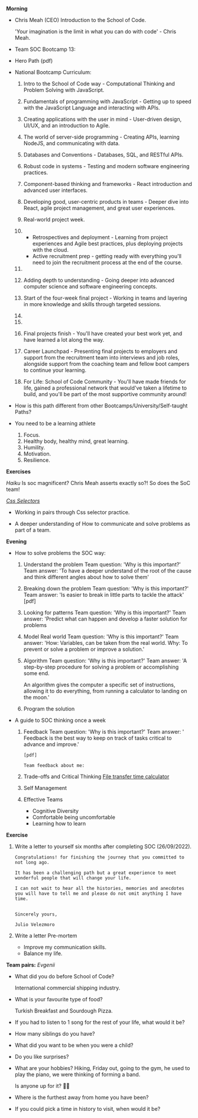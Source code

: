 **Morning**

- Chris Meah (CEO) Introduction to the School of Code.

  'Your imagination is the limit in what you can do with code' - Chris Meah.

- Team SOC Bootcamp 13:

- Hero Path
  (pdf)

- National Bootcamp Curriculum:

  1. Intro to the School of Code way - Computational Thinking and Problem Solving with JavaScript.

  2. Fundamentals of programming with JavaScript - Getting up to speed with the JavaScript Language and interacting with APIs.

  3. Creating applications with the user in mind - User-driven design, UI/UX, and an introduction to Agile.
  4. The world of server-side programming - Creating APIs, learning NodeJS, and communicating with data.
  5. Databases and Conventions - Databases, SQL, and RESTful APIs.

  6. Robust code in systems - Testing and modern software engineering practices.

  7. Component-based thinking and frameworks - React introduction and advanced user interfaces.

  8. Developing good, user-centric products in teams - Deeper dive into React, agile project management, and great user experiences.

  9. Real-world project week.

  10. - Retrospectives and deployment - Learning from project experiences and Agile best practices, plus deploying projects with the cloud.
      - Active recruitment prep - getting ready with everything you'll need to join the recruitment process at the end of the course.

  11.
  12. Adding depth to understanding - Going deeper into advanced computer science and software engineering concepts.

  13. Start of the four-week final project - Working in teams and layering in more knowledge and skills through targeted sessions.

  14.
  15.
  16. Final projects finish - You'll have created your best work yet, and have learned a lot along the way.

  17. Career Launchpad - Presenting final projects to employers and support from the recruitment team into interviews and job roles, alongside support from the coaching team and fellow boot campers to continue your learning.

  18. For Life: School of Code Community - You'll have made friends for life, gained a professional network that would've taken a lifetime to build, and you'll be part of the most supportive community around!

- How is this path different from other Bootcamps/University/Self-taught Paths?

- You need to be a learning athlete

  1. Focus.
  2. Healthy body, healthy mind, great learning.
  3. Humility.
  4. Motivation.
  5. Resilience.

**Exercises**

_Haiku_
Is soc magnificent?
Chris Meah asserts exactly so?!
So does the SoC team!

_[Css Selectors](https://flukeout.github.io)_

- Working in pairs through Css selector practice.

- A deeper understanding of How to communicate and solve problems as part of a team.

**Evening**

- How to solve problems the SOC way:

  1. Understand the problem
     Team question: 'Why is this important?'
     Team answer: 'To have a deeper understand of the root of the cause and think different angles about how to solve them'
  2. Breaking down the problem
     Team question: 'Why is this important?'
     Team answer: 'Is easier to break in little parts to tackle the attack'
     [pdf]

  3. Looking for patterns
     Team question: 'Why is this important?'
     Team answer: 'Predict what can happen and develop a faster solution for problems

  4. Model Real world
     Team question: 'Why is this important?'
     Team answer: 'How: Variables, can be taken from the real world.
     Why: To prevent or solve a problem or improve a solution.'

  5. Algorithm
     Team question: 'Why is this important?'
     Team answer: 'A step-by-step procedure for solving a problem or accomplishing some end.

     An algorithm gives the computer a specific set of instructions, allowing it to do everything, from running a calculator to landing on the moon.'

  6. Program the solution

- A guide to SOC thinking once a week

  1.  Feedback
      Team question: 'Why is this important?'
      Team answer: ' Feedback is the best way to keep on track of tasks critical to advance and improve.'

          [pdf]

          Team feedback about me:

  2.  Trade-offs and Critical Thinking
      [File transfer time calculator](https://www.expedient.com/knowledgebase/tools-and-calculators/file-transfer-time-calculator/)
  3.  Self Management

  4.  Effective Teams
      - Cognitive Diversity
      - Comfortable being uncomfortable
      - Learning how to learn

**Exercise**

1.  Write a letter to yourself six months after completing SOC (26/09/2022).

        Congratulations! for finishing the journey that you committed to not long ago.

        It has been a challenging path but a great experience to meet wonderful people that will change your life.

        I can not wait to hear all the histories, memories and anecdotes you will have to tell me and please do not omit anything I have time.


        Sincerely yours,

        Julio Velezmoro

2.  Write a letter Pre-mortem

    - Improve my communication skills.
    - Balance my life.

**Team pairs:**
_Evgenii_

- What did you do before School of Code?

  International commercial shipping industry.

- What is your favourite type of food?

  Turkish Breakfast and Sourdough Pizza.

- If you had to listen to 1 song for the rest of your life,
  what would it be?

- How many siblings do you have?

- What did you want to be when you were a child?

- Do you like surprises?

- What are your hobbies?
    Hiking, Friday out, going to the gym, he used to play the piano, we were thinking of forming a band. 

    Is anyone up for it? 🎸🎹

- Where is the furthest away from home you have been?

- If you could pick a time in history to visit, when would it be?
